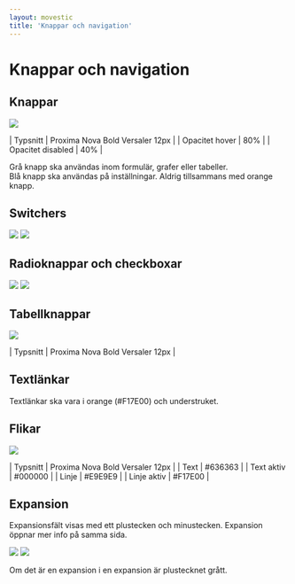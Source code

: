 ```yaml
---
layout: movestic
title: 'Knappar och navigation'
---
```


# Knappar och navigation

## Knappar  
![]({{site.baseurl}}/img/buttonsall.png)  

| Typsnitt | Proxima Nova Bold Versaler 12px |
| Opacitet hover | 80% |
| Opacitet disabled | 40% |

Grå knapp ska användas inom formulär, grafer eller tabeller.  
Blå knapp ska användas på inställningar. Aldrig tillsammans med orange knapp.  
  
## Switchers

![]({{site.baseurl}}/img/spinner.png) 
![]({{site.baseurl}}/img/toggle.png) 
  
## Radioknappar och checkboxar

![]({{site.baseurl}}/img/radio.png) 
![]({{site.baseurl}}/img/checkbox.png)  

## Tabellknappar
  
![]({{site.baseurl}}/img/tabellknapp.png)

| Typsnitt | Proxima Nova Bold Versaler 12px |

## Textlänkar

Textlänkar ska vara i orange (#F17E00) och understruket.

## Flikar

![]({{site.baseurl}}/img/tabstrip.png)  

| Typsnitt | Proxima Nova Bold Versaler 12px |
| Text | #636363 |
| Text aktiv | #000000 |
| Linje | #E9E9E9 |
| Linje aktiv | #F17E00 |


## Expansion  

Expansionsfält visas med ett plustecken och minustecken. Expansion öppnar mer info på samma sida.

![]({{site.baseurl}}/img/expansion.png)
![]({{site.baseurl}}/img/multiexpansion.png)
  
  Om det är en expansion i en expansion är plustecknet grått.

